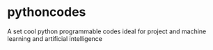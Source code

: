 # pythoncodes
A set cool python programmable codes ideal for project and machine learning and artificial intelligence
